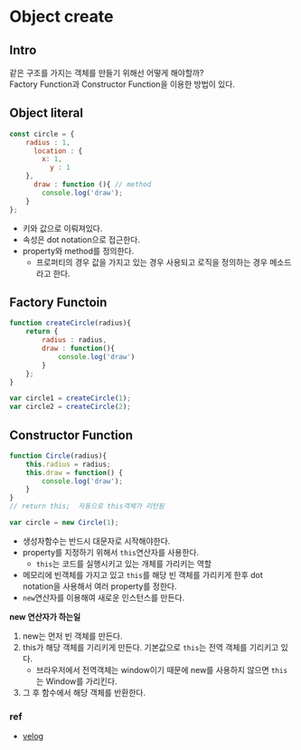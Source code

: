 # Object create

## Intro
같은 구조를 가지는 객체를 만들기 위해선 어떻게 해야할까?  
Factory Function과 Constructor Function을 이용한 방법이 있다.



## Object literal
```js
const circle = {
    radius : 1,
      location : {
        x: 1,
          y : 1
    },
      draw : function (){ // method
        console.log('draw');
    }
};

```
- 키와 값으로 이뤄져있다.
- 속성은 dot notation으로 접근한다.
- property와 method를 정의한다.
    - 프로퍼티의 경우 값을 가지고 있는 경우 사용되고 로직을 정의하는 경우 메소드라고 한다.


## Factory Functoin
```js
function createCircle(radius){
    return {
        radius : radius,
        draw : function(){
            console.log('draw')
        }
    };
}

var circle1 = createCircle(1);
var circle2 = createCircle(2);
```


## Constructor Function
```js
function Circle(radius){
    this.radius = radius;
    this.draw = function() {
        console.log('draw');
    }
}
// return this;  자동으로 this객체가 리턴됨

var circle = new Circle(1);
```

- 생성자함수는 반드시 대문자로 시작해야한다.
- property를 지정하기 위해서 `this`연산자를 사용한다.
    - `this`는 코드를 실행시키고 있는 개체를 가리키는 역할
- 메모리에 빈객체를 가지고 있고 `this`를 해당 빈 객체를 가리키게 한후 dot notation을 사용해서 여러 property를 정한다.
- `new`연산자를 이용해여 새로운 인스턴스를 만든다.

**new 연산자가 하는일** 
1. new는 먼저 빈 객체를 만든다.
2. this가 해당 객체를 기리키게 만든다. 기본값으로 `this`는 전역 객체를 기리키고 있다.
    - 브라우저에서 전역객체는 window이기 때문에 new를 사용하지 않으면 `this`는 Window를 가리킨다.
3. 그 후 함수에서 해당 객체를 반환한다.


### ref
- [velog](https://velog.io/@imacoolgirlyo/JS-Object-Constructors)